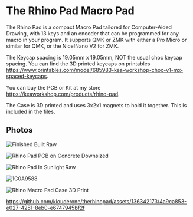# The Rhino Pad Macro Pad

The Rhino Pad is a compact Macro Pad tailored for Computer-Aided Drawing, with 13 keys and an encoder that can be programmed for any macro in your program. It supports QMK or ZMK with either a Pro Micro or similar for QMK, or the Nice!Nano V2 for ZMK. 

The Keycap spacing is 19.05mm x 19.05mm, NOT the usual choc keycap spacing. You can find the 3D printed keycaps on printables https://www.printables.com/model/685983-kea-workshop-choc-v1-mx-spaced-keycaps. 

You can buy the PCB or Kit at my store https://keaworkshop.com/products/rhino-pad.

The Case is 3D printed and uses 3x2x1 magnets to hold it together. This is included in the files.

## Photos

![Finished Built Raw](https://github.com/klouderone/therhinopad/assets/136342173/7532a64a-21ee-4ed4-a29c-350c069533df)

![Rhino Pad PCB on Concrete Downsized](https://github.com/klouderone/therhinopad/assets/136342173/98acb469-6ab1-4682-90cb-9becd1a81c45)

![Rhino Pad In Sunlight Raw](https://github.com/klouderone/therhinopad/assets/136342173/616d3922-3b9c-4362-b5cb-f112fc74224c)

![1C0A9588](https://github.com/klouderone/therhinopad/assets/136342173/759a504e-d0ec-4d2b-a97f-19ea15972cc2)

![Rhino Macro Pad Case 3D Print](https://github.com/klouderone/therhinopad/assets/136342173/ae6c48cd-eaf5-4cdf-a334-ba2e1485ab1b)

https://github.com/klouderone/therhinopad/assets/136342173/4a9ca853-e027-4251-8eb0-e6747945bf2f
